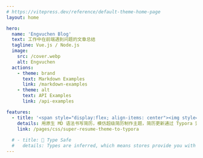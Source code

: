 ```yaml
---
# https://vitepress.dev/reference/default-theme-home-page
layout: home

hero:
  name: 'Engvuchen Blog'
  text: 工作中在前端遇到问题的文章总结
  tagline: Vue.js / Node.js
  image:
    src: /cover.webp
    alt: Engvuchen
  actions:
    - theme: brand
      text: Markdown Examples
      link: /markdown-examples
    - theme: alt
      text: API Examples
      link: /api-examples

features:
  - title: '<span style="display:flex; align-items: center"><img style="width:26px; margin-right: 10px" src="https://engvu.oss-cn-shenzhen.aliyuncs.com/27eebe76c7bd66f06a798f46ba5965e3.webp"> Typora 主题 - 仿超级简历</span>'
    details: 用原生 MD 语法书写简历，模仿超级简历制作主题，简历更新通过 Typora 完成。
    link: /pages/css/super-resume-theme-to-typora
  
  # - title: 🔑 Type Safe
  #   details: Types are inferred, which means stores provide you with autocompletion even in JavaScript!
---
```

